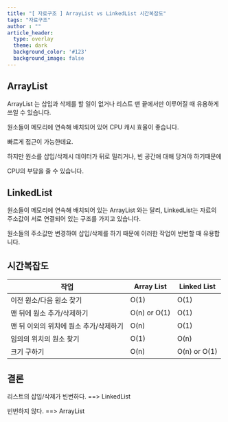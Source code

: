 ```yaml
---
title: "[ 자료구조 ] ArrayList vs LinkedList 시간복잡도"
tags: "자료구조"
author : ""
article_header:
  type: overlay
  theme: dark
  background_color: '#123'
  background_image: false
---
```






## ArrayList

ArrayList 는 삽입과 삭제를 할 일이 없거나 리스트 맨 끝에서만 이루어질 때 유용하게 쓰일 수 있습니다.

원소들이 메모리에 연속해 배치되어 있어 CPU 캐시 효율이 좋습니다.

빠르게 접근이 가능한데요.



하지만 원소를 삽입/삭제시 데이터가 뒤로 밀리거나, 빈 공간애 대해 당겨야 하기때문에

CPU의 부담을 줄 수 있습니다.





## LinkedList


원소들이 메모리에 연속해 배치되어 있는 ArrayList 와는 달리, LinkedList는 자료의 주소값이 서로 연결되어 있는 구조를 가지고 있습니다.

원소들의 주소값만 변경하여 삽입/삭제를 하기 때문에 이러한 작업이 빈번할 때 유용합니다.







## 시간복잡도

| 작업                                   | Array List   | Linked List  |
| -------------------------------------- | ------------ | ------------ |
| 이전 원소/다음 원소 찾기               | O(1)         | O(1)         |
| 맨 뒤에 원소 추가/삭제하기             | O(n) or O(1) | O(1)         |
| 맨 뒤 이외의 위치에 원소 추가/삭제하기 | O(n)         | O(1)         |
| 임의의 위치의 원소 찾기                | O(1)         | O(n)         |
| 크기 구하기                            | O(n)         | O(n) or O(1) |






## 결론


리스트의 삽입/삭제가 빈번하다. 		==>		LinkedList

빈번하지 않다.									  ==>		ArrayList




